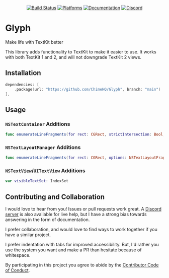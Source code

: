 <div align="center">

[![Build Status][build status badge]][build status]
[![Platforms][platforms badge]][platforms]
[![Documentation][documentation badge]][documentation]
[![Discord][discord badge]][discord]

</div>

# Glyph
Make life with TextKit better

This library adds functionality to TextKit to make it easier to use. It works with both TextKit 1 and 2, and will not downgrade TextKit 2 views. 

## Installation

```swift
dependencies: [
    .package(url: "https://github.com/ChimeHQ/Glyph", branch: "main")
],
```

## Usage

### `NSTextContainer` Additions

```swift
func enumerateLineFragments(for rect: CGRect, strictIntersection: Bool, block: (CGRect, NSRange, inout Bool) -> Void)
```

### `NSTextLayoutManager` Additions

```swift
func enumerateLineFragments(for rect: CGRect, options: NSTextLayoutFragment.EnumerationOptions = [], block: (CGRect, NSTextRange?, inout Bool) -> Void)
```

### `NSTextView`/`UITextView` Additions

```swift
var visibleTextSet: IndexSet
```

## Contributing and Collaboration

I would love to hear from you! Issues or pull requests work great. A [Discord server][discord] is also available for live help, but I have a strong bias towards answering in the form of documentation.

I prefer collaboration, and would love to find ways to work together if you have a similar project.

I prefer indentation with tabs for improved accessibility. But, I'd rather you use the system you want and make a PR than hesitate because of whitespace.

By participating in this project you agree to abide by the [Contributor Code of Conduct](CODE_OF_CONDUCT.md).

[build status]: https://github.com/ChimeHQ/Glyph/actions
[build status badge]: https://github.com/ChimeHQ/Glyph/workflows/CI/badge.svg
[platforms]: https://swiftpackageindex.com/ChimeHQ/Glyph
[platforms badge]: https://img.shields.io/endpoint?url=https%3A%2F%2Fswiftpackageindex.com%2Fapi%2Fpackages%2FChimeHQ%2FGlyph%2Fbadge%3Ftype%3Dplatforms
[documentation]: https://swiftpackageindex.com/ChimeHQ/Glyph/main/documentation
[documentation badge]: https://img.shields.io/badge/Documentation-DocC-blue
[discord]: https://discord.gg/esFpX6sErJ
[discord badge]: https://img.shields.io/badge/Discord-purple?logo=Discord&label=Chat&color=%235A64EC
